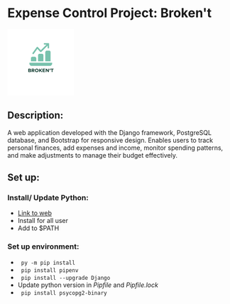 # Expense Control Project: Broken't
<img src="expensecontroller\expensecontroller\static\img\Logo.png" width="150" alt="Broken't Logo">

## Description:

A web application developed with the Django framework, PostgreSQL database, and Bootstrap for responsive design. Enables users to track personal finances, add expenses and income, monitor spending patterns, and make adjustments to manage their budget effectively.

## Set up:

### Install/ Update Python:

- [Link to web](https://www.python.org/downloads/windows/)
- Install for all user
- Add to $PATH

### Set up environment:

- <code> py -m pip install</code>
- <code> pip install pipenv </code>
- <code> pip install --upgrade Django </code>
- Update python version in _Pipfile_ and _Pipfile.lock_
- <code> pip install psycopg2-binary </code>


